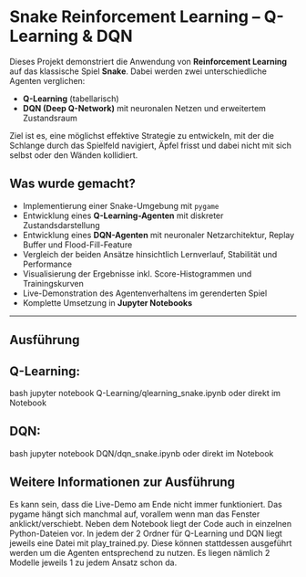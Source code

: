 # Snake Reinforcement Learning – Q-Learning & DQN

Dieses Projekt demonstriert die Anwendung von **Reinforcement Learning** auf das klassische Spiel **Snake**. Dabei werden zwei unterschiedliche Agenten verglichen:

- **Q-Learning** (tabellarisch)
- **DQN (Deep Q-Network)** mit neuronalen Netzen und erweitertem Zustandsraum

Ziel ist es, eine möglichst effektive Strategie zu entwickeln, mit der die Schlange durch das Spielfeld navigiert, Äpfel frisst und dabei nicht mit sich selbst oder den Wänden kollidiert.

## Was wurde gemacht?

- Implementierung einer Snake-Umgebung mit `pygame`
- Entwicklung eines **Q-Learning-Agenten** mit diskreter Zustandsdarstellung
- Entwicklung eines **DQN-Agenten** mit neuronaler Netzarchitektur, Replay Buffer und Flood-Fill-Feature
- Vergleich der beiden Ansätze hinsichtlich Lernverlauf, Stabilität und Performance
- Visualisierung der Ergebnisse inkl. Score-Histogrammen und Trainingskurven
- Live-Demonstration des Agentenverhaltens im gerenderten Spiel
- Komplette Umsetzung in **Jupyter Notebooks**

---

## Ausführung

## Q-Learning:

bash
jupyter notebook Q-Learning/qlearning_snake.ipynb
oder direkt im Notebook

## DQN:

bash
jupyter notebook DQN/dqn_snake.ipynb
oder direkt im Notebook

## Weitere Informationen zur Ausführung

Es kann sein, dass die Live-Demo am Ende nicht immer funktioniert.
Das pygame hängt sich manchmal auf, vorallem wenn man das Fenster anklickt/verschiebt.
Neben dem Notebook liegt der Code auch in einzelnen Python-Dateien vor.
In jedem der 2 Ordner für Q-Learning und DQN liegt jeweils eine Datei mit play_trained.py.
Diese können stattdessen ausgeführt werden um die Agenten entsprechend zu nutzen.
Es liegen nämlich 2 Modelle jeweils 1 zu jedem Ansatz schon da.
